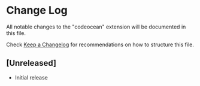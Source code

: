 # Change Log

All notable changes to the "codeocean" extension will be documented in this file.

Check [Keep a Changelog](http://keepachangelog.com/) for recommendations on how to structure this file.

## [Unreleased]

- Initial release